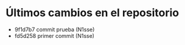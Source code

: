 # Últimos cambios en el repositorio

- 9f1d7b7 commit prueba (N1sse)
- fd5d258 primer commit (N1sse)